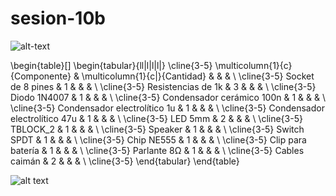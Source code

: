 # sesion-10b

![alt-text](./archivos/tme-10b-apunte.png)



\begin{table}[]
\begin{tabular}{ll|l|l|l|}
\cline{3-5}
\multicolumn{1}{c}{Componente} & \multicolumn{1}{c|}{Cantidad} &  &  &  \\ \cline{3-5} 
Socket de 8 pines              & 1                             &  &  &  \\ \cline{3-5} 
Resistencias de 1k             & 3                             &  &  &  \\ \cline{3-5} 
Diodo 1N4007                   & 1                             &  &  &  \\ \cline{3-5} 
Condensador cerámico 100n      & 1                             &  &  &  \\ \cline{3-5} 
Condensador electrolítico 1u   & 1                             &  &  &  \\ \cline{3-5} 
Condensador electrolítico 47u  & 1                             &  &  &  \\ \cline{3-5} 
LED 5mm                        & 2                             &  &  &  \\ \cline{3-5} 
TBLOCK\_2                      & 1                             &  &  &  \\ \cline{3-5} 
Speaker                        & 1                             &  &  &  \\ \cline{3-5} 
Switch SPDT                    & 1                             &  &  &  \\ \cline{3-5} 
Chip NE555                     & 1                             &  &  &  \\ \cline{3-5} 
Clip para batería              & 1                             &  &  &  \\ \cline{3-5} 
Parlante 8Ω                    & 1                             &  &  &  \\ \cline{3-5} 
Cables caimán                  & 2                             &  &  &  \\ \cline{3-5} 
\end{tabular}
\end{table}



![alt text](image.jpg)
